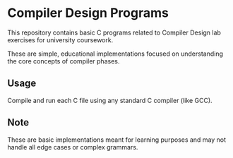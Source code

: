 # Compiler Design Programs

This repository contains basic C programs related to Compiler Design lab exercises for university coursework.

These are simple, educational implementations focused on understanding the core concepts of compiler phases.

## Usage

Compile and run each C file using any standard C compiler (like GCC).

## Note

These are basic implementations meant for learning purposes and may not handle all edge cases or complex grammars.
